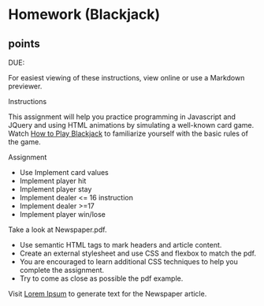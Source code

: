 # Homework (Blackjack)

## points

DUE: 

For easiest viewing of these instructions, view online or use a Markdown previewer.

Instructions

This assignment will help you practice programming in Javascript and JQuery and using HTML animations by simulating a well-known card game. Watch [How to Play Blackjack](`https://www.youtube.com/watch?v=eyoh-Ku9TCI`) to familiarize yourself with the basic rules of the game. 

Assignment
* Use Implement card values
* Implement player hit
* Implement player stay
* Implement dealer <= 16 instruction
* Implement dealer >=17 
* Implement player win/lose

Take a look at Newspaper.pdf.       

* Use semantic HTML tags to mark headers and article content.
* Create an external stylesheet and use CSS and flexbox to match the pdf.
* You are encouraged to learn additional CSS techniques to help you complete the assignment.
* Try to come as close as possible the pdf example.

Visit [Lorem Ipsum](`https://www.lipsum.com/`) to generate text for the Newspaper article.
